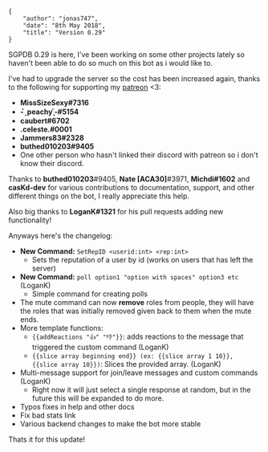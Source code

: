     {
        "author": "jonas747",
        "date": "8th May 2018",
        "title": "Version 0.29"
    }

SGPDB 0.29 is here, I've been working on some other projects lately so haven't been able to do so much on this bot as i would like to.

I've had to upgrade the server so the cost has been increased again, thanks to the following for supporting my [patreon](https://www.patreon.com/sgpdb) <3:

 - **MissSizeSexy#7316**
 - **- ̗̀ peachy ̖́-#5154**
 - **caubert#6702**
 - **.celeste.#0001**
 - **Jammers83#2328**
 - **buthed010203#9405**
 - One other person who hasn't linked their discord with patreon so i don't know their discord.

Thanks to **buthed010203**#9405, **Nate [ACA30]**#3971, **Michdi#1602** and  **casKd-dev**  for various contributions to documentation, support, and other different things on the bot, I really appreciate this help.

Also big thanks to **LoganK#1321** for his pull requests adding new functionality!

Anyways here's the changelog:

 - **New Command:** `SetRepID <userid:int> <rep:int>`
     + Sets the reputation of a user by id (works on users that has left the server)
 - **New Command:** `poll option1 "option with spaces" option3 etc` (LoganK)
     + Simple command for creating polls
 - The mute command can now **remove** roles from people, they will have the roles that was initially removed given back to them when the mute ends.
 - More template functions:
     + `{{addReactions "👍" "👎"}}`: adds reactions to the message that triggered the custom command (LoganK)
     + `{{slice array beginning end}} (ex: {{slice array 1 10}}, {{slice array 10}})`: Slices the provided array. (LoganK)
 - Multi-message support for join/leave messages and custom commands (LoganK)
     + Right now it will just select a single response at random, but in the future this will be expanded to do more.
 - Typos fixes in help and other docs 
 - Fix bad stats link
 - Various backend changes to make the bot more stable

Thats it for this update!